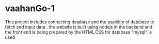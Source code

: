 # vaahanGo-1
This project includes connecting database and the usability of database to fetch and input data .
the website is built using nodejs in the backend and the front end is being prepared by the HTML,CSS
for database "mysql" is used
